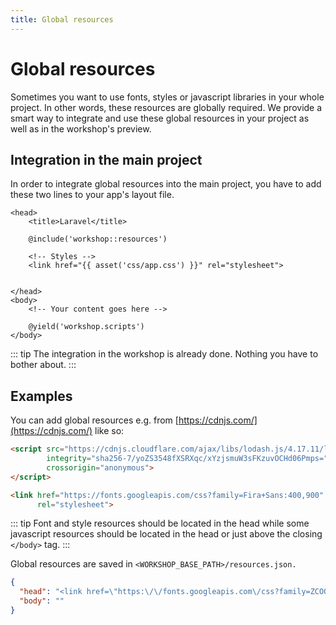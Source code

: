 ```yaml
---
title: Global resources
---
```

# Global resources
Sometimes you want to use fonts, styles or javascript libraries in your whole project. In other words, these resources
are globally required. We provide a smart way to integrate and use these global resources in your project as well as
in the workshop's preview. 

## Integration in the main project
In order to integrate global resources into the main project, you have to add these two lines to your app's layout 
file.

```php{4,14}
<head>
    <title>Laravel</title>

    @include('workshop::resources')

    <!-- Styles -->
    <link href="{{ asset('css/app.css') }}" rel="stylesheet">

    
</head>
<body>
    <!-- Your content goes here -->
    
    @yield('workshop.scripts')
</body>
```

::: tip
The integration in the workshop is already done. Nothing you have to bother about.
:::

## Examples
You can add global resources e.g. from [https://cdnjs.com/](https://cdnjs.com/) like so:
```html
<script src="https://cdnjs.cloudflare.com/ajax/libs/lodash.js/4.17.11/lodash.min.js" 
        integrity="sha256-7/yoZS3548fXSRXqc/xYzjsmuW3sFKzuvOCHd06Pmps=" 
        crossorigin="anonymous">
</script>
```

```html
<link href="https://fonts.googleapis.com/css?family=Fira+Sans:400,900" 
      rel="stylesheet">
```

::: tip
Font and style resources should be located in the head while some javascript resources should be located in the head 
or just above the closing `</body>` tag.
:::

Global resources are saved in `<WORKSHOP_BASE_PATH>/resources.json.`
```json
{
  "head": "<link href=\"https:\/\/fonts.googleapis.com\/css?family=ZCOOL+KuaiLe\" rel=\"stylesheet\">\n\n<script src=\"https:\/\/cdnjs.cloudflare.com\/ajax\/libs\/sweetalert\/2.1.2\/sweetalert.min.js\"><\/script>",
  "body": ""
}
```